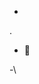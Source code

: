 - 



.
- 💞️


-\



<!---
moizjee007/moizjee007 is a ✨ special ✨ repository because its `README.md` (this file) appears on your GitHub profile.
You can click the Preview link to take a look at your changes.
--->
